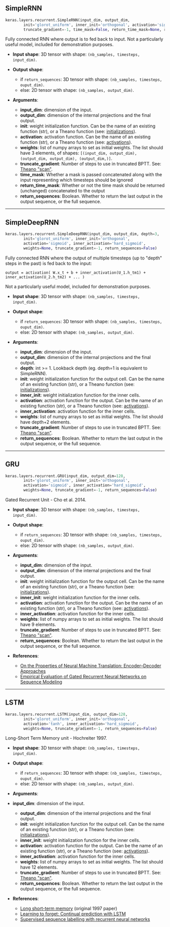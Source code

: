 
## SimpleRNN

```python
keras.layers.recurrent.SimpleRNN(input_dim, output_dim, 
        init='glorot_uniform', inner_init='orthogonal', activation='sigmoid', weights=None,
        truncate_gradient=-1, time_mask=False, return_time_mask=None, return_sequences=False)
```
Fully connected RNN where output is to fed back to input. Not a particularly useful model, included for demonstration purposes.

- __Input shape__: 3D tensor with shape: `(nb_samples, timesteps, input_dim)`.

- __Output shape__: 
    - if `return_sequences`: 3D tensor with shape: `(nb_samples, timesteps, ouput_dim)`.
    - else: 2D tensor with shape: `(nb_samples, output_dim)`.

- __Arguments__:
    - __input_dim__: dimension of the input.
    - __output_dim__: dimension of the internal projections and the final output.
    - __init__: weight initialization function. Can be the name of an existing function (str), or a Theano function (see: [initializations](../initializations.md)).
    - __activation__: activation function. Can be the name of an existing function (str), or a Theano function (see: [activations](../activations.md)).
    - __weights__: list of numpy arrays to set as initial weights. The list should have 3 elements, of shapes: `[(input_dim, output_dim), (output_dim, output_dim), (output_dim,)]`.
    - __truncate_gradient__: Number of steps to use in truncated BPTT. See: [Theano "scan"](http://deeplearning.net/software/theano/library/scan.html).
	- __time_mask__: Whether a mask is passed concatenated along with the input representing which timesteps should be ignored
	- __return_time_mask__: Whether or not the time mask should be returned (unchanged) concatenated to the output
    - __return_sequences__: Boolean. Whether to return the last output in the output sequence, or the full sequence.

---

## SimpleDeepRNN

```python
keras.layers.recurrent.SimpleDeepRNN(input_dim, output_dim, depth=3,
        init='glorot_uniform', inner_init='orthogonal', 
        activation='sigmoid', inner_activation='hard_sigmoid',
        weights=None, truncate_gradient=-1, return_sequences=False)
```
Fully connected RNN where the output of multiple timesteps (up to "depth" steps in the past) is fed back to the input: 

```
output = activation( W.x_t + b + inner_activation(U_1.h_tm1) + inner_activation(U_2.h_tm2) + ... )
```

Not a particularly useful model, included for demonstration purposes.

- __Input shape__: 3D tensor with shape: `(nb_samples, timesteps, input_dim)`.

- __Output shape__:
    - if `return_sequences`: 3D tensor with shape: `(nb_samples, timesteps, ouput_dim)`.
    - else: 2D tensor with shape: `(nb_samples, output_dim)`.

- __Arguments__:
    - __input_dim__: dimension of the input.
    - __output_dim__: dimension of the internal projections and the final output.
    - __depth__: int >= 1. Lookback depth (eg. depth=1 is equivalent to SimpleRNN).
    - __init__: weight initialization function for the output cell. Can be the name of an existing function (str), or a Theano function (see: [initializations](../initializations.md)).
    - __inner_init__: weight initialization function for the inner cells.
    - __activation__: activation function for the output. Can be the name of an existing function (str), or a Theano function (see: [activations](../activations.md)).
    - __inner_activation__: activation function for the inner cells.
    - __weights__: list of numpy arrays to set as initial weights. The list should have depth+2 elements.
    - __truncate_gradient__: Number of steps to use in truncated BPTT. See: [Theano "scan"](http://deeplearning.net/software/theano/library/scan.html).
    - __return_sequences__: Boolean. Whether to return the last output in the output sequence, or the full sequence.


---

## GRU

```python
keras.layers.recurrent.GRU(input_dim, output_dim=128, 
        init='glorot_uniform', inner_init='orthogonal',
        activation='sigmoid', inner_activation='hard_sigmoid',
        weights=None, truncate_gradient=-1, return_sequences=False)
```

Gated Recurrent Unit - Cho et al. 2014.

- __Input shape__: 3D tensor with shape: `(nb_samples, timesteps, input_dim)`.

- __Output shape__:
    - if `return_sequences`: 3D tensor with shape: `(nb_samples, timesteps, ouput_dim)`.
    - else: 2D tensor with shape: `(nb_samples, output_dim)`.

- __Arguments__:
    - __input_dim__: dimension of the input.
    - __output_dim__: dimension of the internal projections and the final output.
    - __init__: weight initialization function for the output cell. Can be the name of an existing function (str), or a Theano function (see: [initializations](../initializations.md)).
    - __inner_init__: weight initialization function for the inner cells.
    - __activation__: activation function for the output. Can be the name of an existing function (str), or a Theano function (see: [activations](../activations.md)).
    - __inner_activation__: activation function for the inner cells.
    - __weights__: list of numpy arrays to set as initial weights. The list should have 9 elements.
    - __truncate_gradient__: Number of steps to use in truncated BPTT. See: [Theano "scan"](http://deeplearning.net/software/theano/library/scan.html).
    - __return_sequences__: Boolean. Whether to return the last output in the output sequence, or the full sequence.

- __References__: 
    - [On the Properties of Neural Machine Translation: Encoder–Decoder Approaches](http://www.aclweb.org/anthology/W14-4012)
    - [Empirical Evaluation of Gated Recurrent Neural Networks on Sequence Modeling](http://arxiv.org/pdf/1412.3555v1.pdf)

---

## LSTM

```python
keras.layers.recurrent.LSTM(input_dim, output_dim=128, 
        init='glorot_uniform', inner_init='orthogonal', 
        activation='tanh', inner_activation='hard_sigmoid',
        weights=None, truncate_gradient=-1, return_sequences=False)
```

Long-Short Term Memory unit - Hochreiter 1997.

- __Input shape__: 3D tensor with shape: `(nb_samples, timesteps, input_dim)`.

- __Output shape__:
    - if `return_sequences`: 3D tensor with shape: `(nb_samples, timesteps, ouput_dim)`.
    - else: 2D tensor with shape: `(nb_samples, output_dim)`.

- __Arguments__:
- __input_dim__: dimension of the input.
    - __output_dim__: dimension of the internal projections and the final output.
    - __init__: weight initialization function for the output cell. Can be the name of an existing function (str), or a Theano function (see: [initializations](../initializations.md)).
    - __inner_init__: weight initialization function for the inner cells.
    - __activation__: activation function for the output. Can be the name of an existing function (str), or a Theano function (see: [activations](../activations.md)).
    - __inner_activation__: activation function for the inner cells.
    - __weights__: list of numpy arrays to set as initial weights. The list should have 12 elements.
    - __truncate_gradient__: Number of steps to use in truncated BPTT. See: [Theano "scan"](http://deeplearning.net/software/theano/library/scan.html).
    - __return_sequences__: Boolean. Whether to return the last output in the output sequence, or the full sequence.

- __References__: 
    - [Long short-term memory](http://deeplearning.cs.cmu.edu/pdfs/Hochreiter97_lstm.pdf) (original 1997 paper)
    - [Learning to forget: Continual prediction with LSTM](http://www.mitpressjournals.org/doi/pdf/10.1162/089976600300015015)
    - [Supervised sequence labelling with recurrent neural networks](http://www.cs.toronto.edu/~graves/preprint.pdf)
            
            
                
